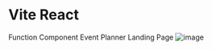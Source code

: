 # Vite React 
Function Component Event Planner Landing Page
![image](https://github.com/amerihn/ibm_event_planner/assets/145149460/a141f09e-4bcb-4909-b9c4-2e5978fad197)
